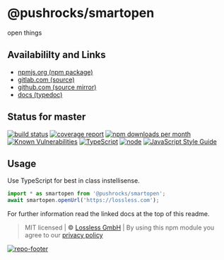 # @pushrocks/smartopen
open things

## Availabililty and Links
* [npmjs.org (npm package)](https://www.npmjs.com/package/@pushrocks/smartopen)
* [gitlab.com (source)](https://gitlab.com/pushrocks/smartopen)
* [github.com (source mirror)](https://github.com/pushrocks/smartopen)
* [docs (typedoc)](https://pushrocks.gitlab.io/smartopen/)

## Status for master
[![build status](https://gitlab.com/pushrocks/smartopen/badges/master/build.svg)](https://gitlab.com/pushrocks/smartopen/commits/master)
[![coverage report](https://gitlab.com/pushrocks/smartopen/badges/master/coverage.svg)](https://gitlab.com/pushrocks/smartopen/commits/master)
[![npm downloads per month](https://img.shields.io/npm/dm/@pushrocks/smartopen.svg)](https://www.npmjs.com/package/@pushrocks/smartopen)
[![Known Vulnerabilities](https://snyk.io/test/npm/@pushrocks/smartopen/badge.svg)](https://snyk.io/test/npm/@pushrocks/smartopen)
[![TypeScript](https://img.shields.io/badge/TypeScript->=%203.x-blue.svg)](https://nodejs.org/dist/latest-v10.x/docs/api/)
[![node](https://img.shields.io/badge/node->=%2010.x.x-blue.svg)](https://nodejs.org/dist/latest-v10.x/docs/api/)
[![JavaScript Style Guide](https://img.shields.io/badge/code%20style-prettier-ff69b4.svg)](https://prettier.io/)

## Usage

Use TypeScript for best in class instellisense.

```typescript
import * as smartopen from '@pushrocks/smartopen';
await smartopen.openUrl('https://lossless.com');
```

For further information read the linked docs at the top of this readme.

> MIT licensed | **&copy;** [Lossless GmbH](https://lossless.gmbh)
| By using this npm module you agree to our [privacy policy](https://lossless.gmbH/privacy.html)

[![repo-footer](https://pushrocks.gitlab.io/assets/repo-footer.svg)](https://maintainedby.lossless.com)
